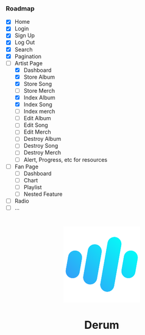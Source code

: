 <!-- ROADMAP -->
### Roadmap

- [x] Home
- [x] Login
- [x] Sign Up
- [x] Log Out
- [x] Search
- [x] Pagination
- [ ] Artist Page
    - [x] Dashboard
    - [x] Store Album
    - [x] Store Song
    - [ ] Store Merch
    - [x] Index Album
    - [x] Index Song
    - [ ] Index merch
    - [ ] Edit Album
    - [ ] Edit Song
    - [ ] Edit Merch
    - [ ] Destroy Album
    - [ ] Destroy Song
    - [ ] Destroy Merch
    - [ ] Alert, Progress, etc for resources
- [ ] Fan Page
    - [ ] Dashboard
    - [ ] Chart
    - [ ] Playlist
    - [ ] Nested Feature
- [ ] Radio
- [ ] ...

#
<p align="center">
    <img  src="https://raw.githubusercontent.com/camieuxgoofy/derum/main/public/favicon.ico"/>
</p>
<h1 align="center">
    Derum
</h1>
